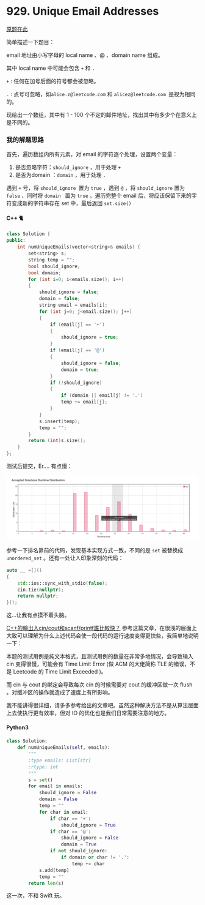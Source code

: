 # 929. Unique Email Addresses

[原题在此](https://leetcode.com/problems/unique-email-addresses/)

简单描述一下题目：

email 地址由小写字母的 local name 、@ 、domain name 组成。

其中 local name 中可能会包含 `+` 和 `.`

`+` : 任何在加号后面的符号都会被忽略。

`.` : 点号可忽略，如`alice.z@leetcode.com` 和 `alicez@leetcode.com `是视为相同的。

现给出一个数组，其中有 1 - 100 个不定的邮件地址，找出其中有多少个在意义上是不同的。



### 我的解题思路

首先，遍历数组内所有元素，对 email 的字符逐个处理，设置两个变量：

1. 是否忽略字符：`should_ignore` ，用于处理 `+`
2. 是否为domain ：`domain` ，用于处理 `.`

遇到 `+` 号，将 `should_ignore `置为 `true` ，遇到 `@` ，将 `should_ignore` 置为 `false` 、同时将 `domain ` 置为 `true` 。遍历完整个 email 后，将应该保留下来的字符变成新的字符串存在 set 中，最后返回 `set.size()`

#### C++ 🐈

```c++
class Solution {
public:
    int numUniqueEmails(vector<string>& emails) {
        set<string> s;
        string temp = "";
        bool should_ignore;
        bool domain;
        for (int i=0; i<emails.size(); i++)
        {
            should_ignore = false;
            domain = false;
            string email = emails[i];
            for (int j=0; j<email.size(); j++)
            {
                if (email[j] == '+')
                {
                    should_ignore = true;
                }
                if (email[j] == '@')
                {
                    should_ignore = false;
                    domain = true;
                }
                if (!should_ignore)
                {
                    if (domain || email[j] != '.')
                    temp += email[j];
                }
            }
            s.insert(temp);
            temp = "";
        }
        return (int)s.size();
    }
};
```

测试后提交，Er.... 有点慢：

![Speed Grid](Photos/SpeedGrid.png)

参考一下排名靠前的代码，发现基本实现方式一致，不同的是 `set` 被替换成 `unordered_set` 。还有一处让人印象深刻的代码：

```c++
auto __ =[]()
{
    std::ios::sync_with_stdio(false);
    cin.tie(nullptr);
    return nullptr;
}();
```

这...让我有点摸不着头脑。

[C++的輸出入cin/cout和scanf/printf誰比較快？](http://chino.taipei/note-2016-0311C-%E7%9A%84%E8%BC%B8%E5%87%BA%E5%85%A5cin-cout%E5%92%8Cscanf-printf%E8%AA%B0%E6%AF%94%E8%BC%83%E5%BF%AB%EF%BC%9F/) 参考这篇文章，在很浅的层面上大致可以理解为什么上述代码会使一段代码的运行速度变得更快些，我简单地说明一下：

本题的测试用例是纯文本格式，且测试用例的数量在非常多地情况，会导致输入 cin 变得很慢，可能会有 Time Limit Error (做 ACM 的大佬简称 TLE 的错误，不是 Leetcode 的 Time Limit Exceeded )。

而 cin 与 cout 的绑定会导致每次 cin 的时候需要对 cout 的缓冲区做一次 flush 。对缓冲区的操作就造成了速度上有所影响。

我不能讲得很详细，请多多参考给出的文章吧。虽然这种解决方法不是从算法层面上去使执行更有效率，但对 IO 的优化也是我们日常需要注意的地方。

#### Python3

```python
class Solution:
    def numUniqueEmails(self, emails):
        """
        :type emails: List[str]
        :rtype: int
        """
        s = set()
        for email in emails:
        	should_ignore = False
        	domain = False
        	temp = ""
        	for char in email:
        		if char == '+':
        			should_ignore = True
        		if char == '@':
        			should_ignore = False
        			domain = True
        		if not should_ignore:
        			if domain or char != '.':
        				temp += char
        	s.add(temp)
        	temp = ""
        return len(s)
```



这一次，不和 Swift 玩。